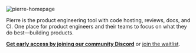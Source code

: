 ![pierre-homepage](https://github.com/pierredotco/.github/assets/98681/7a75bc22-3ec2-46a0-b111-c6765b096644)

Pierre is the product engineering tool with code hosting, reviews, docs, and CI. One place for product engineers and their teams to focus on what they do best—building products.

**[Get early access by joining our community Discord](https://discord.gg/QJtTu5hpzx)** or [join the waitlist](https://pierre.co/).
